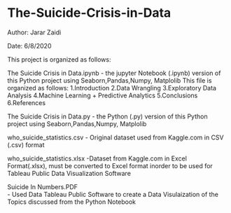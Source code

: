 # The-Suicide-Crisis-in-Data

Author: Jarar Zaidi

Date: 6/8/2020

This project is organized as follows: 

The Suicide Crisis in Data.ipynb
    - the jupyter Notebook (.ipynb) version of this Python project using Seaborn,Pandas,Numpy, Matplolib
       This file is organized as follows: 
       1.Introduction
       2.Data Wrangling
       3.Exploratory Data Analysis
       4.Machine Learning + Predictive Analytics 
       5.Conclusions
       6.References
    
The Suicide Crisis in Data.py
    - the Python (.py) version of this Python project using Seaborn,Pandas,Numpy, Matplolib

who_suicide_statistics.csv
    - Original dataset used from Kaggle.com in CSV (.csv) format
    
who_suicide_statistics.xlsx
    -Dataset from Kaggle.com in Excel Format(.xlsx), must be converted to Excel format inorder
    to be used for Tableau Public Data Visualization Software 
    
Suicide In Numbers.PDF    
    - Used Data Tableau Public Software to create a Data Visulaization of the Topics discussed
    from the Python Notebook
    

